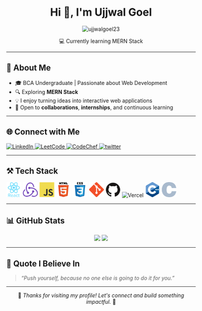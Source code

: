 <h1 align="center">Hi 👋, I'm Ujjwal Goel</h1>

<p align="center">
  <img src="https://komarev.com/ghpvc/?username=ujjwalgoel23&label=Profile%20views&color=0e75b6&style=flat" alt="ujjwalgoel23" />
</p>

<p align="center">
  💻 Currently learning MERN Stack <br/>
</p>

---

## 📌 About Me

- 🎓 BCA Undergraduate | Passionate about Web Development
- 🔍 Exploring **MERN Stack**  
- 💡 I enjoy turning ideas into interactive web applications  
- 🤝 Open to **collaborations**, **internships**, and continuous learning  

---

## 🌐 Connect with Me


<p align="left">
  <a href="https://www.linkedin.com/in/anshika-goel-25b537314/" target="_blank">
    <img src="https://cdn.jsdelivr.net/npm/simple-icons@v3/icons/linkedin.svg" height="30" width="40" alt="LinkedIn"/>
  </a>
  <a href="https://leetcode.com/u/AnshikaGoel11/" target="_blank">
    <img src="https://cdn.jsdelivr.net/npm/simple-icons@v3/icons/leetcode.svg" height="30" width="40" alt="LeetCode"/>
  </a>
  <a href="https://www.codechef.com/users/anshikagoel10" target="_blank">
    <img src="https://cdn.jsdelivr.net/npm/simple-icons@v3/icons/codechef.svg" height="30" width="40" alt="CodeChef"/>
  </a>
   <a href="https://x.com/UjjwalGoel75359" target="_blank">
    <img src="https://cdn.jsdelivr.net/npm/simple-icons@v3/icons/twitter.svg" height="30" width="40" alt="twitter"/>
  </a>
</p>

---

## ⚒️ Tech Stack

<p align="left">
  <!-- Frontend -->
  <img src="https://raw.githubusercontent.com/devicons/devicon/master/icons/react/react-original-wordmark.svg" alt="ReactJS" width="40" height="40"/>
  <img src="https://raw.githubusercontent.com/devicons/devicon/master/icons/redux/redux-original.svg" alt="Redux" width="40" height="40"/>
  <img src="https://raw.githubusercontent.com/devicons/devicon/master/icons/javascript/javascript-original.svg" alt="JavaScript" width="40" height="40"/>
  <img src="https://raw.githubusercontent.com/devicons/devicon/master/icons/html5/html5-original-wordmark.svg" alt="HTML5" width="40" height="40"/>
  <img src="https://raw.githubusercontent.com/devicons/devicon/master/icons/css3/css3-original-wordmark.svg" alt="CSS3" width="40" height="40"/>


  <!-- Tools & Platforms -->
  
  <img src="https://raw.githubusercontent.com/devicons/devicon/master/icons/git/git-original.svg" alt="Git" width="40" height="40"/>
  <img src="https://raw.githubusercontent.com/devicons/devicon/master/icons/github/github-original.svg" alt="GitHub" width="40" height="40"/>
  <img src="https://www.vectorlogo.zone/logos/vercel/vercel-icon.svg" alt="Vercel" width="40" height="40"/>
  

  <!-- Other Languages -->
  <img src="https://raw.githubusercontent.com/devicons/devicon/master/icons/cplusplus/cplusplus-original.svg" alt="C++" width="40" height="40"/>
  <img src="https://raw.githubusercontent.com/devicons/devicon/master/icons/c/c-original.svg" alt="C" width="40" height="40"/>


</p>

---

## 📊 GitHub Stats

<p align="center">
  <img src="https://github-readme-stats.vercel.app/api?username=ujjwalgoel23&show_icons=true&theme=radical" height="180px"/>
  <img src="https://github-readme-stats.vercel.app/api/top-langs/?username=ujjwalgoel23&layout=compact&theme=radical" height="180px"/>
</p>

---

## 📢 Quote I Believe In

> *“Push yourself, because no one else is going to do it for you.”*  

---

<p align="center">
  🌟 <i>Thanks for visiting my profile! Let's connect and build something impactful.</i> 🌟
</p>
